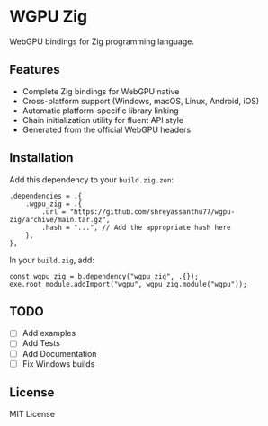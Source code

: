 # WGPU Zig

WebGPU bindings for Zig programming language.

## Features

- Complete Zig bindings for WebGPU native
- Cross-platform support (Windows, macOS, Linux, Android, iOS)
- Automatic platform-specific library linking
- Chain initialization utility for fluent API style
- Generated from the official WebGPU headers

## Installation

Add this dependency to your `build.zig.zon`:

```zig
.dependencies = .{
    .wgpu_zig = .{
        .url = "https://github.com/shreyassanthu77/wgpu-zig/archive/main.tar.gz",
        .hash = "...", // Add the appropriate hash here
    },
},
```

In your `build.zig`, add:

```zig
const wgpu_zig = b.dependency("wgpu_zig", .{});
exe.root_module.addImport("wgpu", wgpu_zig.module("wgpu"));
```

## TODO

- [ ] Add examples
- [ ] Add Tests
- [ ] Add Documentation
- [ ] Fix Windows builds

## License

MIT License
